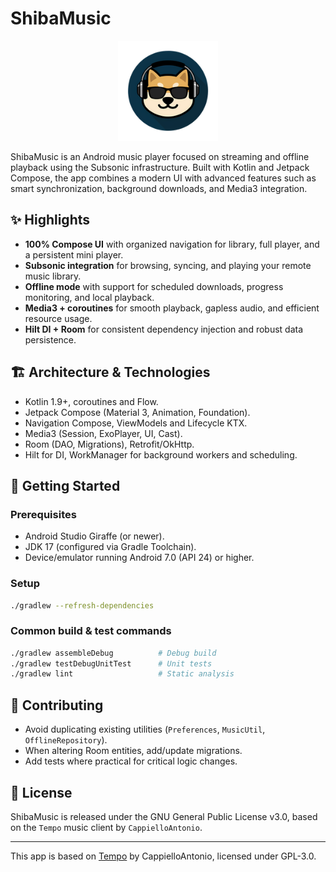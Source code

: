# ShibaMusic

<p align="center">
  <img src="app/src/main/res/mipmap-xxxhdpi/ic_launcher.png" alt="ShibaMusic Icon" width="160" />
</p>

ShibaMusic is an Android music player focused on streaming and offline playback using the Subsonic infrastructure. Built with Kotlin and Jetpack Compose, the app combines a modern UI with advanced features such as smart synchronization, background downloads, and Media3 integration.

## ✨ Highlights
- **100% Compose UI** with organized navigation for library, full player, and a persistent mini player.
- **Subsonic integration** for browsing, syncing, and playing your remote music library.
- **Offline mode** with support for scheduled downloads, progress monitoring, and local playback.
- **Media3 + coroutines** for smooth playback, gapless audio, and efficient resource usage.
- **Hilt DI + Room** for consistent dependency injection and robust data persistence.

## 🏗️ Architecture & Technologies
- Kotlin 1.9+, coroutines and Flow.
- Jetpack Compose (Material 3, Animation, Foundation).
- Navigation Compose, ViewModels and Lifecycle KTX.
- Media3 (Session, ExoPlayer, UI, Cast).
- Room (DAO, Migrations), Retrofit/OkHttp.
- Hilt for DI, WorkManager for background workers and scheduling.

## 🚀 Getting Started

### Prerequisites
- Android Studio Giraffe (or newer).
- JDK 17 (configured via Gradle Toolchain).
- Device/emulator running Android 7.0 (API 24) or higher.

### Setup
```bash
./gradlew --refresh-dependencies
```

### Common build & test commands
```bash
./gradlew assembleDebug          # Debug build
./gradlew testDebugUnitTest      # Unit tests
./gradlew lint                   # Static analysis
```

## 🤝 Contributing
- Avoid duplicating existing utilities (`Preferences`, `MusicUtil`, `OfflineRepository`).
- When altering Room entities, add/update migrations.
- Add tests where practical for critical logic changes.

## 📄 License
ShibaMusic is released under the GNU General Public License v3.0, 
based on the `Tempo` music client by `CappielloAntonio`.

---

This app is based on [Tempo](https://github.com/eddyizm/tempo) 
by CappielloAntonio, licensed under GPL-3.0.
